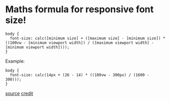 # Maths formula for responsive font size!

```
body {
  font-size: calc([minimum size] + ([maximum size] - [minimum size]) * ((100vw - [minimum viewport width]) / ([maximum viewport width] - [minimum viewport width])));
}
```

Example: 
```
body {
  font-size: calc(14px + (26 - 14) * ((100vw - 300px) / (1600 - 300)));
}
```

[source](https://css-tricks.com/books/fundamental-css-tactics/scale-typography-screen-size/)
[credit](https://madebymike.com.au/writing/fluid-type-calc-examples/)